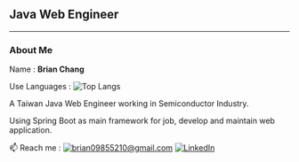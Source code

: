 <h2>Java Web Engineer</h2>

<hr style="height:1px;">

<h3>About Me</h3>

Name : **Brian Chang**

Use Languages :
![Top Langs](https://github-readme-stats.vercel.app/api/top-langs/?username=brian09855210&layout=compact)
<br>

A Taiwan Java Web Engineer working in Semiconductor Industry.

Using Spring Boot as main framework for job, develop and maintain web application.

📫 Reach me :
<a href="mailto:brian09855210@gmail.com">![brian09855210@gmail.com](https://img.shields.io/badge/Gmail-D14836?style=for-the-badge&logo=gmail&logoColor=white)</a> <a href="https://www.linkedin.com/in/brianchang715">![LinkedIn](https://img.shields.io/badge/LinkedIn-0077B5?style=for-the-badge&logo=linkedin&logoColor=white)</a>

<!--
**brian09855210/brian09855210** is a ✨ _special_ ✨ repository because its `README.md` (this file) appears on your GitHub profile.
